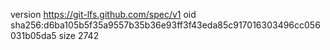version https://git-lfs.github.com/spec/v1
oid sha256:d6ba105b5f35a9557b35b36e93ff3f43eda85c917016303496cc056031b05da5
size 2742
